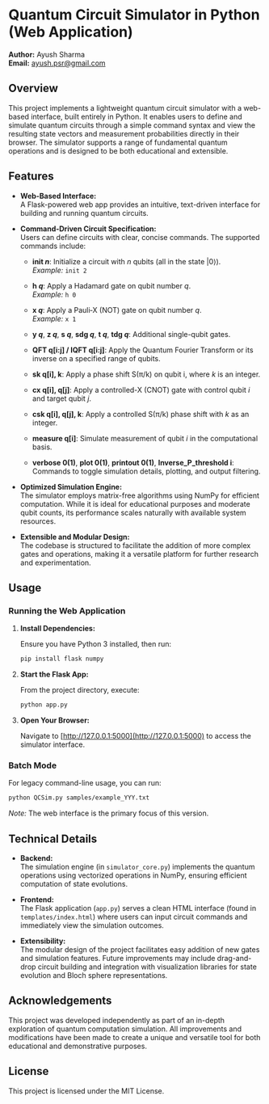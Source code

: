 # Quantum Circuit Simulator in Python (Web Application)

**Author:** Ayush Sharma  
**Email:** ayush.psr@gmail.com
## Overview

This project implements a lightweight quantum circuit simulator with a web-based interface, built entirely in Python. It enables users to define and simulate quantum circuits through a simple command syntax and view the resulting state vectors and measurement probabilities directly in their browser. The simulator supports a range of fundamental quantum operations and is designed to be both educational and extensible.

## Features

- **Web-Based Interface:**  
  A Flask-powered web app provides an intuitive, text-driven interface for building and running quantum circuits.

- **Command-Driven Circuit Specification:**  
  Users can define circuits with clear, concise commands. The supported commands include:

  - **init _n_**: Initialize a circuit with _n_ qubits (all in the state |0⟩).  
    *Example:* `init 2`
  
  - **h _q_**: Apply a Hadamard gate on qubit number _q_.  
    *Example:* `h 0`
  
  - **x _q_**: Apply a Pauli‑X (NOT) gate on qubit number _q_.  
    *Example:* `x 1`
  
  - **y _q_**, **z _q_**, **s _q_**, **sdg _q_**, **t _q_**, **tdg _q_**: Additional single-qubit gates.
  
  - **QFT q[i:j] / IQFT q[i:j]**: Apply the Quantum Fourier Transform or its inverse on a specified range of qubits.
  
  - **sk q[i], k**: Apply a phase shift S(π/k) on qubit i, where _k_ is an integer.
  
  - **cx q[i], q[j]**: Apply a controlled-X (CNOT) gate with control qubit _i_ and target qubit _j_.
  
  - **csk q[i], q[j], k**: Apply a controlled S(π/k) phase shift with _k_ as an integer.
  
  - **measure q[i]**: Simulate measurement of qubit _i_ in the computational basis.
  
  - **verbose 0(1)**, **plot 0(1)**, **printout 0(1)**, **Inverse_P_threshold i**: Commands to toggle simulation details, plotting, and output filtering.

- **Optimized Simulation Engine:**  
  The simulator employs matrix-free algorithms using NumPy for efficient computation. While it is ideal for educational purposes and moderate qubit counts, its performance scales naturally with available system resources.

- **Extensible and Modular Design:**  
  The codebase is structured to facilitate the addition of more complex gates and operations, making it a versatile platform for further research and experimentation.

## Usage

### Running the Web Application

1. **Install Dependencies:**

   Ensure you have Python 3 installed, then run:
   ```bash
   pip install flask numpy
   ```

2. **Start the Flask App:**

   From the project directory, execute:
   ```bash
   python app.py
   ```
   
3. **Open Your Browser:**

   Navigate to [http://127.0.0.1:5000](http://127.0.0.1:5000) to access the simulator interface.

### Batch Mode

For legacy command-line usage, you can run:
```bash
python QCSim.py samples/example_YYY.txt
```
*Note:* The web interface is the primary focus of this version.

## Technical Details

- **Backend:**  
  The simulation engine (in `simulator_core.py`) implements the quantum operations using vectorized operations in NumPy, ensuring efficient computation of state evolutions.

- **Frontend:**  
  The Flask application (`app.py`) serves a clean HTML interface (found in `templates/index.html`) where users can input circuit commands and immediately view the simulation outcomes.

- **Extensibility:**  
  The modular design of the project facilitates easy addition of new gates and simulation features. Future improvements may include drag-and-drop circuit building and integration with visualization libraries for state evolution and Bloch sphere representations.

## Acknowledgements

This project was developed independently as part of an in-depth exploration of quantum computation simulation. All improvements and modifications have been made to create a unique and versatile tool for both educational and demonstrative purposes.

## License

This project is licensed under the MIT License.
